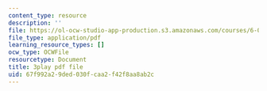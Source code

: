 ```yaml
---
content_type: resource
description: ''
file: https://ol-ocw-studio-app-production.s3.amazonaws.com/courses/6-042j-mathematics-for-computer-science-spring-2015/67f992a29ded030fcaa2f42f8aa8ab2c_1TpzSCMLg08.pdf
file_type: application/pdf
learning_resource_types: []
ocw_type: OCWFile
resourcetype: Document
title: 3play pdf file
uid: 67f992a2-9ded-030f-caa2-f42f8aa8ab2c
---
```

